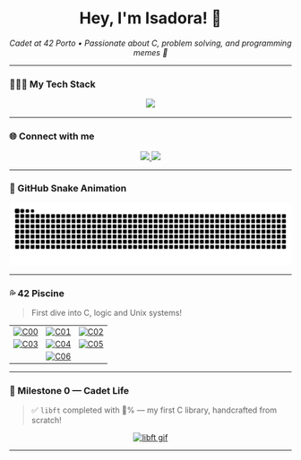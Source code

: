 <h1 align="center">Hey, I'm Isadora! 👋</h1>

<p align="center">
  <i>Cadet at 42 Porto • Passionate about C, problem solving, and programming memes 🧠</i>
</p>

---

### 👨🏼‍💻 My Tech Stack

<p align="center">
  <img src="https://skillicons.dev/icons?i=c,linux,bash,vscode" />
</p>

---

### 🌐 Connect with me

<p align="center">
  <a href="http://www.linkedin.com/in/isadora-barradas" target="_blank">
    <img src="https://img.shields.io/badge/-LinkedIn-0A66C2?style=for-the-badge&logo=linkedin&logoColor=white"/>
  </a>
  <a href="https://github.com/iorsini" target="_blank">
    <img src="https://img.shields.io/badge/-GitHub-181717?style=for-the-badge&logo=github&logoColor=white"/>
  </a>
</p>

---

### 🐍 GitHub Snake Animation

<p align="center">
  <img src="https://raw.githubusercontent.com/iorsini/iorsini/output/github-contribution-grid-snake.svg" alt="snake gif" />
</p>

---

### 💦 42 Piscine

> First dive into C, logic and Unix systems!

<table>
  <tr>
    <td align="center">
      <a href="https://github.com/iorsini/C00">
        <img src="https://readme-typing-svg.demolab.com?font=Fira+Code&pause=500&center=true&vCenter=true&width=150&lines=C00" alt="C00"/>
      </a>
    </td>
    <td align="center">
      <a href="https://github.com/iorsini/C01">
        <img src="https://readme-typing-svg.demolab.com?font=Fira+Code&pause=500&center=true&vCenter=true&width=150&lines=C01" alt="C01"/>
      </a>
    </td>
    <td align="center">
      <a href="https://github.com/iorsini/C02">
        <img src="https://readme-typing-svg.demolab.com?font=Fira+Code&pause=500&center=true&vCenter=true&width=150&lines=C02" alt="C02"/>
      </a>
    </td>
  </tr>
  <tr>
    <td align="center">
      <a href="https://github.com/iorsini/C03">
        <img src="https://readme-typing-svg.demolab.com?font=Fira+Code&pause=500&center=true&vCenter=true&width=150&lines=C03" alt="C03"/>
      </a>
    </td>
    <td align="center">
      <a href="https://github.com/iorsini/C04">
        <img src="https://readme-typing-svg.demolab.com?font=Fira+Code&pause=500&center=true&vCenter=true&width=150&lines=C04" alt="C04"/>
      </a>
    </td>
    <td align="center">
      <a href="https://github.com/iorsini/C05">
        <img src="https://readme-typing-svg.demolab.com?font=Fira+Code&pause=500&center=true&vCenter=true&width=150&lines=C05" alt="C05"/>
      </a>
    </td>
  </tr>
  <tr>
    <td align="center" colspan="3">
      <a href="https://github.com/iorsini/C06">
        <img src="https://readme-typing-svg.demolab.com?font=Fira+Code&pause=500&center=true&vCenter=true&width=150&lines=C06" alt="C06"/>
      </a>
    </td>
  </tr>
</table>

---

### 🚀 Milestone 0 — Cadet Life

> ✅ `libft` completed with 💯% — my first C library, handcrafted from scratch!

<p align="center">
  <a href="https://github.com/iorsini/libft">
    <img src="https://media4.giphy.com/media/v1.Y2lkPTc5MGI3NjExY2M1Z3VsejJmOXM5czZyZjJzZGlqdm90Z3B0Y2lhZXRoZDFqd3NvbiZlcD12MV9pbnRlcm5hbF9naWZfYnlfaWQmY3Q9Zw/7NoNw4pMNTvgc/giphy.gif" width="220px" alt="libft gif" />
  </a>
</p>

---
